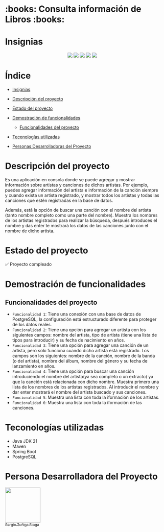 <h1>:books: Consulta información de Libros :books:</h1>

# Insignias

<div align="center">
    <img src="https://img.shields.io/badge/Estado-Concluido-green">
    <img src="https://img.shields.io/badge/java_jdk-v21-blue">
    <img src="https://img.shields.io/badge/base de datos-postresql-blue">
    <img src="https://img.shields.io/badge/framework-spring boot-blue">
    <img src="https://img.shields.io/badge/version-v1.0.0-green">
</div>

# Índice

- [Insignias](#insignias)

- [Descripción del proyecto](#descripción-del-proyecto)

- [Estado del proyecto](#estado-del-proyecto)

- [Demostración de funcionalidades](#demostración-de-funcionalidades)

    - [Funcionalidades del proyecto](#funcionalidades-del-proyecto)

- [Teconologías utilizadas](#teconologías-utilizadas)

- [Personas Desarrolladoras del Proyecto](#personas-desarrolladoras-del-proyecto)

# Descripción del proyecto

Es una aplicación en consola donde se puede agregar y mostrar información sobre artistas y canciones de dichos artistas. Por ejemplo, puedes agregar información del artista e información de la canción siempre y cuando exista un artista registrado, y mostrar todos los artistas y todas las canciones que estén registradas en la base de datos.

Además, está la opción de buscar una canción con el nombre del artista (tanto nombre completo como una parte del nombre). Muestra los nombres de los artistas registrados para realizar la búsqueda, después introduces el nombre y das enter te mostrará los datos de las canciones junto con el nombre de dicho artista.

# Estado del proyecto

:white_check_mark: Proyecto compleado

# Demostración de funcionalidades

## Funcionalidades del proyecto

- `Funcionalidad 1`: Tiene una conexión con una base de datos de PostgreSQL, la configuración está estructurado diferente para proteger de los datos reales.
- `Funcionalidad 2`: Tiene una opción para agregar un artista con los siguientes campos: nombre del artista, tipo de artista (tiene una lista de tipos para introducir) y su fecha de nacimiento en años.
- `Funcionalidad 3`: Tiene una opción para agregar una canción de un artista, pero solo funciona cuando dicho artista está registrado. Los campos son los siguientes: nombre de la canción, nombre de la banda (o del artista), nombre del álbum, nombre del género y su fecha de lanzamiento en años.
- `Funcionalidad 4`: Tiene una opción para buscar una canción introduciendo el nombre del artista(ya sea completo o un extracto) ya que la canción está relacionada con dicho nombre. Muestra primero una lista de los nombres de los artistas registrados. Al introducir el nombre y dar enter mostrará el nombre del artista buscado y sus canciones.
- `Funcionalidad 5`: Muestra una lista con toda la iformación de los artistas.
- `Funcionalidad 6`: Muestra una lista con toda la iformación de las canciones.

# Teconologías utilizadas

- Java JDK 21
- Maven
- Spring Boot
- PostgreSQL

# Persona Desarrolladora del Proyecto

[<img src="https://avatars.githubusercontent.com/u/107082359?v=4" width=115><br><sub>Sergio Zuñiga Fraga</sub>](https://github.com/SergioZF09)